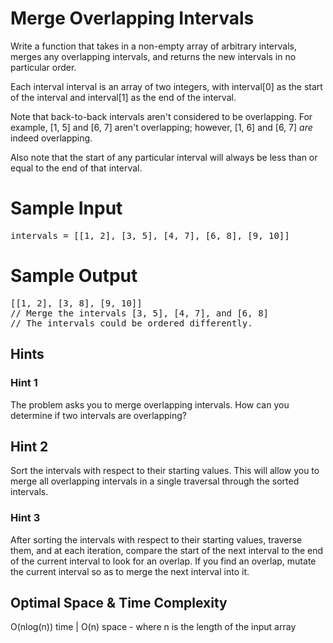 # Merge Overlapping Intervals

Write a function that takes in a non-empty array of arbitrary intervals,
merges any overlapping intervals, and returns the new intervals in no
particular order.

Each interval interval is an array of two integers, with
interval[0] as the start of the interval and
interval[1] as the end of the interval.

Note that back-to-back intervals aren't considered to be overlapping. For
example, <span>[1, 5]</span> and <span>[6, 7]</span> aren't overlapping;
however, <span>[1, 6]</span> and <span>[6, 7]</span> <i>are</i> indeed
overlapping.

Also note that the start of any particular interval will always be less than
or equal to the end of that interval.

# Sample Input

<pre>
intervals = [[1, 2], [3, 5], [4, 7], [6, 8], [9, 10]]
</pre>

# Sample Output

<pre>
[[1, 2], [3, 8], [9, 10]]
// Merge the intervals [3, 5], [4, 7], and [6, 8]
// The intervals could be ordered differently.
</pre>

## Hints

### Hint 1

The problem asks you to merge overlapping intervals. How can you determine if
two intervals are overlapping?

## Hint 2

Sort the intervals with respect to their starting values. This will allow you
to merge all overlapping intervals in a single traversal through the sorted
intervals.

### Hint 3

After sorting the intervals with respect to their starting values, traverse
them, and at each iteration, compare the start of the next interval to the end
of the current interval to look for an overlap. If you find an overlap, mutate
the current interval so as to merge the next interval into it.

## Optimal Space & Time Complexity

O(nlog(n)) time | O(n) space - where n is the length of the input array
